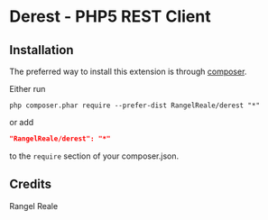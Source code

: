 Derest - PHP5 REST Client
=========================

Installation
------------

The preferred way to install this extension is through [composer](http://getcomposer.org/download/).

Either run

```
php composer.phar require --prefer-dist RangelReale/derest "*"
```

or add

```json
"RangelReale/derest": "*"
```

to the `require` section of your composer.json.


Credits
-------

Rangel Reale
